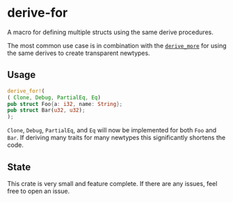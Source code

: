 # derive-for
A macro for defining multiple structs using the same derive procedures.

The most common use case is in combination with the [`derive_more`](https://crates.io/crates/derive_more) for using the
same derives to create transparent newtypes.

## Usage
```rust
derive_for!(
( Clone, Debug, PartialEq, Eq)
pub struct Foo{a: i32, name: String};
pub struct Bar(u32, u32);
);
```

`Clone`, `Debug`, `PartialEq`, and `Eq` will now be implemented for both
`Foo` and `Bar`. If deriving many traits for many newtypes this significantly
shortens the code.

## State
This crate is very small and feature complete. If there are any issues, feel
free to open an issue.
